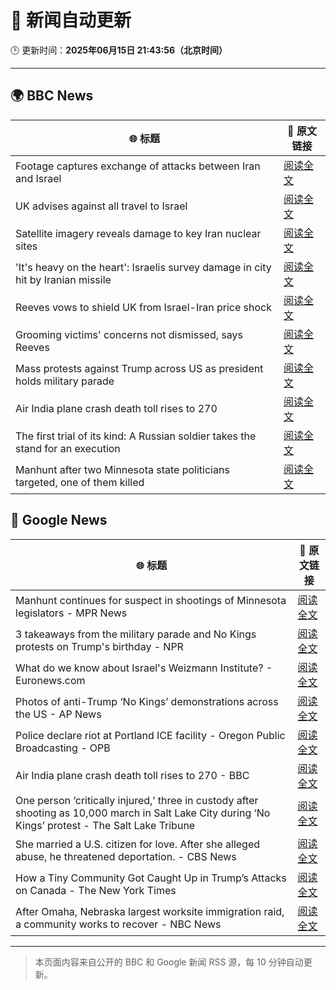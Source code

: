 # 🧠 新闻自动更新

🕒 更新时间：**2025年06月15日 21:43:56（北京时间）**

---

## 🌍 BBC News

| 🌐 标题 | 🔗 原文链接 |
|--------|-------------|
| Footage captures exchange of attacks between Iran and Israel | [阅读全文](https://www.bbc.com/news/videos/cy9090yje1do) |
| UK advises against all travel to Israel | [阅读全文](https://www.bbc.com/news/articles/c1kvk8jpy3vo) |
| Satellite imagery reveals damage to key Iran nuclear sites | [阅读全文](https://www.bbc.com/news/articles/c7808xvv737o) |
| 'It's heavy on the heart': Israelis survey damage in city hit by Iranian missile | [阅读全文](https://www.bbc.com/news/articles/cx270vklvv7o) |
| Reeves vows to shield UK from Israel-Iran price shock | [阅读全文](https://www.bbc.com/news/articles/c3080q893z3o) |
| Grooming victims' concerns not dismissed, says Reeves | [阅读全文](https://www.bbc.com/news/articles/cz0d09zkyy7o) |
| Mass protests against Trump across US as president holds military parade | [阅读全文](https://www.bbc.com/news/articles/c70622038yxo) |
| Air India plane crash death toll rises to 270 | [阅读全文](https://www.bbc.com/news/articles/c0575me7j82o) |
| The first trial of its kind: A Russian soldier takes the stand for an execution | [阅读全文](https://www.bbc.com/news/articles/cp8ylx534j0o) |
| Manhunt after two Minnesota state politicians targeted, one of them killed | [阅读全文](https://www.bbc.com/news/articles/cgj83q2e562o) |

## 📰 Google News

| 🌐 标题 | 🔗 原文链接 |
|--------|-------------|
| Manhunt continues for suspect in shootings of Minnesota legislators - MPR News | [阅读全文](https://news.google.com/rss/articles/CBMiyAFBVV95cUxNR3QxcFF4aVpiaHN4RjV0SVJxd1ZIN3Nnb3NSYlhoUGtBUjZNOXQ2NE9yUU5kQWxEcHdIYTJ1dUxlbmc2NFhmTkdXeEpGd2RUM3VKQVNBV05fbENub3RfcDdta00zQk9CRUpIQTNfSGhydGQwOHRGSUg1MGxUQ184azVFM0c5R0M2a2F3cm00UU1xYnVGV09WbEFzNzZfY0hrdElKSVRHVmpNOGw2NmtoS3FneVNJemZEdjhTRHVJZFc1eTRyTjV4NQ?oc=5) |
| 3 takeaways from the military parade and No Kings protests on Trump's birthday - NPR | [阅读全文](https://news.google.com/rss/articles/CBMivwFBVV95cUxNci1CR2VmckY3VXJScU9aSEN6ZGsxMEJNQ1p5amxfYzFjNnJWdVlUTFJWQjR4MjR5OFdoU0xGTDV2Zi1maWVScWNiXzQtdGczMW9pWEZxRkkwU1h6SVNfajcwMnNOQ0c4dGVPVHFrZUdnRkotSm43MHhQY1F3enRTUWlBZzBTei15X0RPVkhQUHlQc01PcUtHT3hOaTZZczZFUVVWSWg5RmhHcDgzTFp5X1pMQjROX0NHMkNObUtwTQ?oc=5) |
| What do we know about Israel's Weizmann Institute? - Euronews.com | [阅读全文](https://news.google.com/rss/articles/CBMixAFBVV95cUxPbmlzRE83aGphR2cwWElfaHpEd0w5d0RQUUtmRzItci1ZS2dteGREQU15M0ZLVmNyeFlaYUNXRnE1aVR4Q2tQR1pjZEhHUkhMb3VMeE9ZOHgxOUpZREV1SUN5aG1hOE5UNUU0RGdGYzZ1SjFvWTU0dFl4RlRnbTBFTEtPUG4xa2g1Q3pLMEV4X2FscTVaR3VQcUp1NUI1Q2VPN3YxQnh6LUYxc01tdERxQTdDS1ZZNlhBbnBPb2ttVW1CNTJE?oc=5) |
| Photos of anti-Trump ‘No Kings’ demonstrations across the US - AP News | [阅读全文](https://news.google.com/rss/articles/CBMilgFBVV95cUxONXVPS25IR0RydFZIUW9DaS1icktDaXRIWUIxb1hFdjVUWFRpS3IxTVVhX09KYjU4TDNNa3RyMktvQXctU2RsLVJLajBrQ0xXUEFXNmIwMFVFTWhDVENRZExSUUoyOFhDTGc0aWdGcXJ1aFR4N2dNMnpqOFJxcFhOUHZjcTEzcjBPX1d3TTVQMlJHU0Q4SFE?oc=5) |
| Police declare riot at Portland ICE facility - Oregon Public Broadcasting - OPB | [阅读全文](https://news.google.com/rss/articles/CBMifkFVX3lxTE5leHFNM241dTFHYmtwbWJQaTJDTHY1eU5DUlZqY3c5cURGNVZsUlpkdWpEbW5XS0JCS3IxOExTQURBSS1rZXMtZDZjWUpzQW9KLW9rREM5RG1UaEd6X3JMeWZWaFh5OUROcGlDNlFtdi1wSkp1XzllWjRUa0Z4Zw?oc=5) |
| Air India plane crash death toll rises to 270 - BBC | [阅读全文](https://news.google.com/rss/articles/CBMiWkFVX3lxTE1FdEluMUxWbzNpcDBEZGJpU2VXSGtYaURDOVcxYVZyUVRuR202LUVwZVhKa2k0bVUtbXJnUHduMVdTUWNfU1FKTVNkNFM3VzdlaUpSYzNud3Z6Z9IBX0FVX3lxTFB5WUFsS3Uxc1k5OFJNTDBuVWJoVnVKYXZuc1RYVjU1cnpSMmxiLVJBVGJyb2hteGp4RU92QXpOY2Y4bE5qTVlIOGFrckVXUlNNOFZUNVJTQXk3WnpRMFFn?oc=5) |
| One person ‘critically injured,’ three in custody after shooting as 10,000 march in Salt Lake City during ‘No Kings’ protest - The Salt Lake Tribune | [阅读全文](https://news.google.com/rss/articles/CBMiiwFBVV95cUxPWHNxOW94UkRVcG1ZT243S0taN3p4Q0RnTnBqalZKRXh4VlhaWVJoMS0zQ0FtdzZ4YV9DUjNYd2V4YnE1OTQySlAxRmxtQXBhN3BUSDVySUQ2YzVTOGd2TDk1UVBhczEwV0p1akgwenpoaUN3VGhIY00yMGZNZ3BfQzB0LS1ISG5SNmc0?oc=5) |
| She married a U.S. citizen for love. After she alleged abuse, he threatened deportation. - CBS News | [阅读全文](https://news.google.com/rss/articles/CBMie0FVX3lxTE5FTHc3djE4MjlfeUI2aThtMW1hN1QxUTBVb3h4U29iSlZCSkozOWFBWTFraHdsT3h2Q2dJTDAxTlRJcGYwR2RoTmN3QU5zSlZNcE4zTjUzY2JQaWkzMU1KRWZwRFVCZWViZVAxYUdhS1REVGoxZTRQUFVRONIBgAFBVV95cUxQNmEyczY5ckw4SEZPZHRjMjVTWmZEZkhzdUY1ODRfcy1kWjhhVU5JME5kX3FIR1hacWNLZUtudDJmMHRzV2h6MXBzOXZZOWgwdW1GS2VRWHZxUkJMc095SHc5S0Q5YXdxSHl0cUtaMEhMUmRFOTFtNlc3QjdpUzVNTw?oc=5) |
| How a Tiny Community Got Caught Up in Trump’s Attacks on Canada - The New York Times | [阅读全文](https://news.google.com/rss/articles/CBMihgFBVV95cUxNTUVLQWNCOWJiRmJreWdMZ1U0R1MtVmprNFB1VjBxTGEtTXVwUm5yTGZlQnhkZTlhaXM5UlpkblpXMGd0UHluUm02bWd4THdfc1hKaV80ZExUOWtURUlVQjVSX1VoOXQ1bGhJM25QUS1ubXlEOEFQT3ozUUJFbF9XT0M5UEl5UQ?oc=5) |
| After Omaha, Nebraska largest worksite immigration raid, a community works to recover - NBC News | [阅读全文](https://news.google.com/rss/articles/CBMilAFBVV95cUxQQkZWemFWRWxiZHBPRElPNDlXTUgxXzJQSXlicTZIOWVqbnNfZWZtYWdZZnEzaThtd2NrMWR2eXM1QldoZ243SFVNWEJsVl9zZ0JVSWt0ZGN5R19ZTW5rTFZtOVRLZUhaX2JONmRrWVNRM1Rld3pLQnk0MFo0SEpsXzBRQlN2R2JMVXVRU29MOXpMYUhI0gFWQVVfeXFMT0dhY1R3ZjE4UjFLRDhOamNhSXRNSFFnbUQ5eXE1QVVyREZtUFcyaklrX0pGTEp2YUZ1cFllZ0d4SFE5TFhGWWN5OV94ZDhuQlg1ZGxSRmc?oc=5) |

---
> 本页面内容来自公开的 BBC 和 Google 新闻 RSS 源，每 10 分钟自动更新。